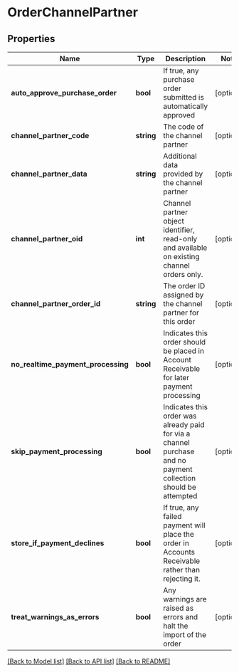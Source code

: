 # OrderChannelPartner

## Properties
Name | Type | Description | Notes
------------ | ------------- | ------------- | -------------
**auto_approve_purchase_order** | **bool** | If true, any purchase order submitted is automatically approved | [optional] 
**channel_partner_code** | **string** | The code of the channel partner | [optional] 
**channel_partner_data** | **string** | Additional data provided by the channel partner | [optional] 
**channel_partner_oid** | **int** | Channel partner object identifier, read-only and available on existing channel orders only. | [optional] 
**channel_partner_order_id** | **string** | The order ID assigned by the channel partner for this order | [optional] 
**no_realtime_payment_processing** | **bool** | Indicates this order should be placed in Account Receivable for later payment processing | [optional] 
**skip_payment_processing** | **bool** | Indicates this order was already paid for via a channel purchase and no payment collection should be attempted | [optional] 
**store_if_payment_declines** | **bool** | If true, any failed payment will place the order in Accounts Receivable rather than rejecting it. | [optional] 
**treat_warnings_as_errors** | **bool** | Any warnings are raised as errors and halt the import of the order | [optional] 

[[Back to Model list]](../README.md#documentation-for-models) [[Back to API list]](../README.md#documentation-for-api-endpoints) [[Back to README]](../README.md)


